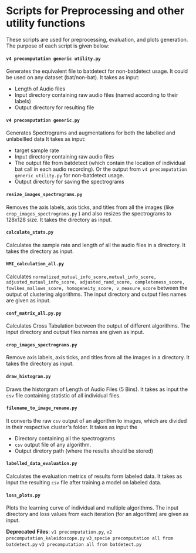 # Scripts for Preprocessing and other utility functions 
These scripts are used for preprocessing, evaluation, and plots generation. The purpose of each script is given below:

#### `v4 precomputation generic utility.py`
Generates the equivalent file to batdetect for non-batdetect usage. It could be used on any dataset (bat/non-bat).  It takes as input:
* Length of Audio files
* Input directory containing raw audio files (named according to their labels)
* Output directory for resulting file
 
#### `v4 precomputation generic.py`
Generates Spectrograms and augmentations for both the labelled and unlabellled data  It takes as input:
* target sample rate
* Input directory containing raw audio files
* The output file from batdetect (which contain the location of individual bat call in each audio recording). Or the output from `v4 precomputation generic utility.py` for non-batdetect usage. 
* Output directory for saving the spectrograms


#### `resize_images_spectrograms.py`
Removes the axis labels, axis ticks, and titles from all the images (like `crop_images_spectrograms.py` ) and also resizes the spectrograms to 128x128 size. It takes the directory as input.



#### `calculate_stats.py`
Calculates the sample rate and length of all the audio files in a directory. It takes the directory as input. 

#### `NMI_calculation_all.py`
Calculates `normalized_mutual_info_score,mutual_info_score,
 adjusted_mutual_info_score, adjusted_rand_score, completeness_score, fowlkes_mallows_score, homogeneity_score, v_measure_score` between the output of clustering algorithms. 
The input directory and output files names are given as input. 

#### `conf_matrix_all.py.py`
Calculates Cross Tabulation between the output of different algorithms. The input directory and output files names are given as input.  

#### `crop_images_spectrograms.py`
Remove axis labels, axis ticks, and titles from all the images in a directory. It takes the directory as input.

#### `draw_histogram.py`
Draws the historgram of Length of Audio Files (5 Bins). It takes as input the `csv` file containing statistic of all individual files. 

#### `filename_to_image_rename.py`
It converts the raw `csv` output of an algorithm to images, which are divided in their respective cluster's folder. It takes as input the 
* Directory containing all the spectrograms
* `csv` output file of any algorithm.
* Output diretory path (where the results should be stored)

#### `labelled_data_evaluation.py`
Calculates the evaluation metrics of results form labeled data. It takes as input the resulting `csv` file after training a model on labeled data.

#### `loss_plots.py`
Plots the learning curve of individual and multiple algorithms. The input directory and loss values from each iteration (for an algorithm) are given as input.  

**Deprecated Files**: `v1 precomputation.py`, `v2 precomputation_kaleidoscope.py` `v3_specie precomputation all from batdetect.py` `v3 precomputation all from batdetect.py`
